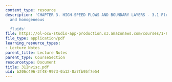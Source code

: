 ```yaml
---
content_type: resource
description: 'CHAPTER 3. HIGH-SPEED FLOWS AND BOUNDARY LAYERS - 3.1 Flow of invisid
  and homogeneous

  fluids'
file: https://ol-ocw-studio-app-production.s3.amazonaws.com/courses/1-63-advanced-fluid-dynamics-of-the-environment-fall-2002/b206c4962f4899730a128a7fb95f7e54_31Invisc.pdf
file_type: application/pdf
learning_resource_types:
- Lecture Notes
parent_title: Lecture Notes
parent_type: CourseSection
resourcetype: Document
title: 31Invisc.pdf
uid: b206c496-2f48-9973-0a12-8a7fb95f7e54
---
```

